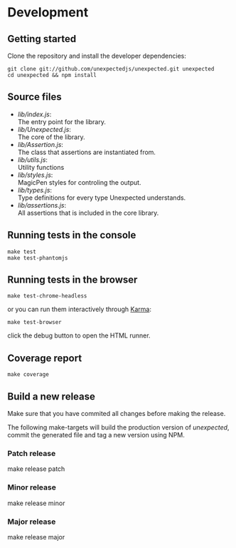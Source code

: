 # Development

## Getting started

Clone the repository and install the developer dependencies:

```
git clone git://github.com/unexpectedjs/unexpected.git unexpected
cd unexpected && npm install
```

## Source files

* *lib/index.js*:<br>
  The entry point for the library.
* *lib/Unexpected.js*:<br>
  The core of the library.
* *lib/Assertion.js*:<br>
  The class that assertions are instantiated from.
* *lib/utils.js*:<br>
  Utility functions
* *lib/styles.js*:<br>
  MagicPen styles for controling the output.
* *lib/types.js*:<br>
  Type definitions for every type Unexpected understands.
* *lib/assertions.js*:<br>
  All assertions that is included in the core library.

## Running tests in the console

```
make test
make test-phantomjs
```

## Running tests in the browser

```
make test-chrome-headless
```

or you can run them interactively through [Karma](http://karma-runner.github.io/):

```
make test-browser
```

click the debug button to open the HTML runner.

## Coverage report

```
make coverage
```

## Build a new release

Make sure that you have commited all changes before making the release.

The following make-targets will build the production version of _unexpected_,
commit the generated file and tag a new version using NPM.

### Patch release
make release patch

### Minor release
make release minor

### Major release
make release major
